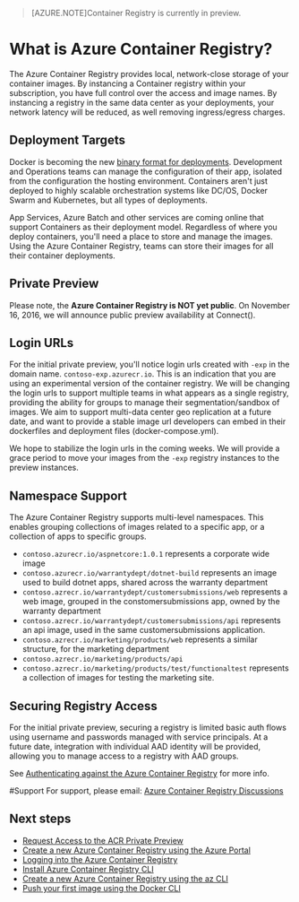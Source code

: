 <properties
   pageTitle="Azure Container Registry introduction | Microsoft Azure"
   description="Azure Container Registry provides a cloud-based Docker private registry..."
   services="container-registry"
   documentationCenter=""
   authors="stvelas"
   manager="balans"
   editor="dlepow"
   tags=""
   keywords=""/>

<tags
   ms.service="container-registry"
   ms.devlang="na"
   ms.topic="get-started-article"
   ms.tgt_pltfrm="na"
   ms.workload="na"
   ms.date="10/10/2016"
   ms.author="stevelas"/>

>[AZURE.NOTE]Container Registry is currently in preview.

# What is Azure Container Registry?

The Azure Container Registry provides local, network-close storage of your container images. By instancing a Container registry within your subscription, you have full control over the access and image names. By instancing a registry in the same data center as your deployments, your network latency will be reduced, as well removing ingress/egress charges.

## Deployment Targets
Docker is becoming the new [binary format for deployments](https://blogs.msdn.microsoft.com/stevelasker/2016/05/26/docker-containers-as-the-new-binaries-of-deployment/). Development and Operations teams can manage the configuration of their app, isolated from the configuration the hosting environment. Containers aren't just deployed to highly scalable orchestration systems like DC/OS, Docker Swarm and Kubernetes, but all types of deployments. 

App Services, Azure Batch and other services are coming online that support Containers as their deployment model.
Regardless of where you deploy containers, you'll need a place to store and manage the images. Using the Azure Container Registry, teams can store their images for all their container deployments. 

## Private Preview
Please note, the **Azure Container Registry is NOT yet public**. On November 16, 2016, we will announce public preview availability at Connect(). 

## Login URLs
For the initial private preview, you'll notice login urls created with `-exp` in the domain name. `contoso-exp.azurecr.io`. This is an indication that you are using an experimental version of the container registry. We will be changing the login urls to support multiple teams in what appears as a single registry, providing the ability for groups to manage their segmentation/sandbox of images. We aim to support multi-data center geo replication at a future date, and want to provide a stable image url developers can embed in their dockerfiles and deployment files (docker-compose.yml). 

We hope to stabilize the login urls in the coming weeks. We will provide a grace period to move your images from the `-exp` registry instances to the preview instances.  


## Namespace Support
The Azure Container Registry supports multi-level namespaces. This enables grouping collections of images related to a specific app, or a collection of apps to specific groups.

* `contoso.azurecr.io/aspnetcore:1.0.1` represents a corporate wide image
* `contoso.azurecr.io/warrantydept/dotnet-build` represents an image used to build dotnet apps, shared across the warranty department
* `contoso.azrecr.io/warrantydept/customersubmissions/web` represents a web image, grouped in the constomersubmissions app, owned by the warranty department
* `contoso.azrecr.io/warrantydept/customersubmissions/api` represents an api image, used in the same customersubmissions application. 
* `contoso.azrecr.io/marketing/products/web` represents a similar structure, for the marketing department 
* `contoso.azrecr.io/marketing/products/api` 
* `contoso.azrecr.io/marketing/products/test/functionaltest` represents a collection of images for testing the marketing site. 

## Securing Registry Access
For the initial private preview, securing a registry is limited basic auth flows using username and passwords  managed with service principals. 
At a future date, integration with individual AAD identity will be provided, allowing you to manage access to a registry with AAD groups. 

See [Authenticating against the Azure Container Registry](./container-registry-authentication.md) for more info. 

#Support
For support, please email: [Azure Container Registry Discussions](mailto:acr-disc@microsoft.com)

## Next steps
* [Request Access to the ACR Private Preview](./container-registry-get-access.md)
* [Create a new Azure Container Registry using the Azure Portal ](./container-registry-get-started-portal.md)
* [Logging into the Azure Container Registry](container-registry-authentication.md) 
* [Install Azure Container Registry CLI ](./container-registry-get-started-azure-cli-install.md)
* [Create a new Azure Container Registry using the az CLI](./container-registry-get-started-docker-cli.md)
* [Push your first image using the Docker CLI](./container-registry-get-started-docker-cli.md)

 